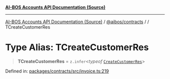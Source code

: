 [**AI-BOS Accounts API Documentation (Source)**](../../../README.md)

***

[AI-BOS Accounts API Documentation (Source)](../../../README.md) / [@aibos/contracts](../README.md) / [](../README.md) / TCreateCustomerRes

# Type Alias: TCreateCustomerRes

> **TCreateCustomerRes** = `z.infer`\<*typeof* [`CreateCustomerRes`](../variables/CreateCustomerRes.md)\>

Defined in: [packages/contracts/src/invoice.ts:219](https://github.com/pohlai88/accounts/blob/48103fb36d28b2b9bfb33472b6de2f719773cde9/packages/contracts/src/invoice.ts#L219)
